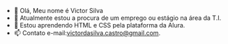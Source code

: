 - 👋 Olá, Meu nome é Victor Silva
- 👀 Atualmente estou a procura de um emprego ou estágio na área da T.I.
- 🌱 Estou aprendendo HTML e CSS pela plataforma da Alura.
- 📫 Contato e-mail:victordasilva.castro@gmail.com.

<!---

--->
